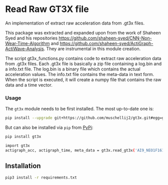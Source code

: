 # Read Raw GT3X file
An implementation of extract raw acceleration data from .gt3x files.

This package was extracted and expanded upon from the work of Shaheen Syed and his repositories https://github.com/shaheen-syed/CNN-Non-Wear-Time-Algorithm and https://github.com/shaheen-syed/ActiGraph-ActiWave-Analysis.  They are instrumental in this module creation.

The script gt3x_functions.py contains code to extract raw acceleration data from .gt3x files. Each .gt3x file is basically a zip file containing a log.bin and a info.txt file. The log.bin is a binary file which contains the actual acceleration values. The info.txt file contains the meta-data in text form. When the script is executed, it will create a numpy file that contains the raw data and a time vector.

### Usage

The `gt3x` module needs to be first installed.  The most up-to-date one is:

```bash
pip install --upgrade git+https://github.com/muschellij2/gt3x.git#egg=gt3x
````

But can also be installed via `pip` from [PyPi](https://pypi.org/project/gt3x/):

```bash
pip install gt3x
```

```bash
import gt3x
actigraph_acc, actigraph_time, meta_data = gt3x.read_gt3x('AI9_NEO1F16120039_2017-06-27.gt3x')
```

## Installation

```bash
pip3 install -r requirements.txt
```

